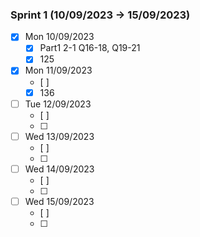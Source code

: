 ### Sprint 1 (10/09/2023 -> 15/09/2023)

- [x] Mon 10/09/2023
    - [x] Part1 2-1 Q16-18, Q19-21
    - [x] 125
- [x] Mon 11/09/2023
    - [ ] 
    - [x] 136
- [ ] Tue 12/09/2023
    - [ ] 
    - [ ]
- [ ] Wed 13/09/2023
    - [ ] 
    - [ ]
- [ ] Wed 14/09/2023
    - [ ] 
    - [ ]
- [ ] Wed 15/09/2023
    - [ ] 
    - [ ]